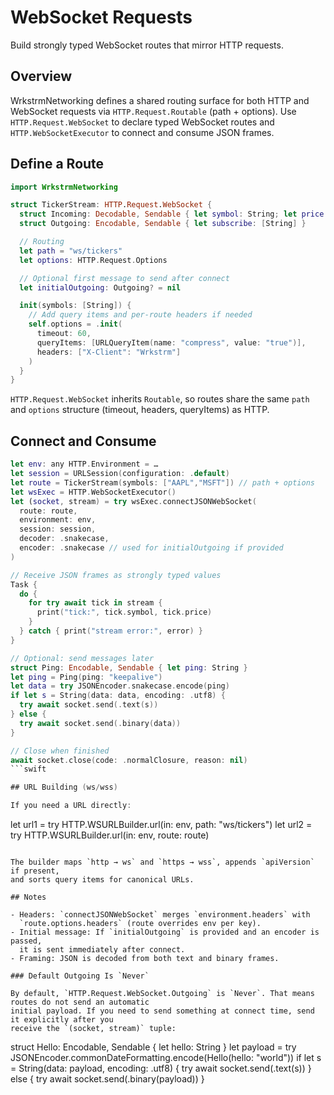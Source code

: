 # WebSocket Requests

Build strongly typed WebSocket routes that mirror HTTP requests.

## Overview

WrkstrmNetworking defines a shared routing surface for both HTTP and WebSocket
requests via `HTTP.Request.Routable` (path + options). Use
`HTTP.Request.WebSocket` to declare typed WebSocket routes and
`HTTP.WebSocketExecutor` to connect and consume JSON frames.

## Define a Route

```swift
import WrkstrmNetworking

struct TickerStream: HTTP.Request.WebSocket {
  struct Incoming: Decodable, Sendable { let symbol: String; let price: Double }
  struct Outgoing: Encodable, Sendable { let subscribe: [String] }

  // Routing
  let path = "ws/tickers"
  let options: HTTP.Request.Options

  // Optional first message to send after connect
  let initialOutgoing: Outgoing? = nil

  init(symbols: [String]) {
    // Add query items and per-route headers if needed
    self.options = .init(
      timeout: 60,
      queryItems: [URLQueryItem(name: "compress", value: "true")],
      headers: ["X-Client": "Wrkstrm"]
    )
  }
}
```

`HTTP.Request.WebSocket` inherits `Routable`, so routes share the same
`path` and `options` structure (timeout, headers, queryItems) as HTTP.

## Connect and Consume

```swift
let env: any HTTP.Environment = …
let session = URLSession(configuration: .default)
let route = TickerStream(symbols: ["AAPL","MSFT"]) // path + options
let wsExec = HTTP.WebSocketExecutor()
let (socket, stream) = try wsExec.connectJSONWebSocket(
  route: route,
  environment: env,
  session: session,
  decoder: .snakecase,
  encoder: .snakecase // used for initialOutgoing if provided
)

// Receive JSON frames as strongly typed values
Task {
  do {
    for try await tick in stream {
      print("tick:", tick.symbol, tick.price)
    }
  } catch { print("stream error:", error) }
}

// Optional: send messages later
struct Ping: Encodable, Sendable { let ping: String }
let ping = Ping(ping: "keepalive")
let data = try JSONEncoder.snakecase.encode(ping)
if let s = String(data: data, encoding: .utf8) {
  try await socket.send(.text(s))
} else {
  try await socket.send(.binary(data))
}

// Close when finished
await socket.close(code: .normalClosure, reason: nil)
```swift

## URL Building (ws/wss)

If you need a URL directly:

```

let url1 = try HTTP.WSURLBuilder.url(in: env, path: "ws/tickers")
let url2 = try HTTP.WSURLBuilder.url(in: env, route: route)

```

The builder maps `http → ws` and `https → wss`, appends `apiVersion` if present,
and sorts query items for canonical URLs.

## Notes

- Headers: `connectJSONWebSocket` merges `environment.headers` with
  `route.options.headers` (route overrides env per key).
- Initial message: If `initialOutgoing` is provided and an encoder is passed,
  it is sent immediately after connect.
- Framing: JSON is decoded from both text and binary frames.

### Default Outgoing Is `Never`

By default, `HTTP.Request.WebSocket.Outgoing` is `Never`. That means routes do not send an automatic
initial payload. If you need to send something at connect time, send it explicitly after you
receive the `(socket, stream)` tuple:

```

struct Hello: Encodable, Sendable { let hello: String }
let payload = try JSONEncoder.commonDateFormatting.encode(Hello(hello: "world"))
if let s = String(data: payload, encoding: .utf8) {
  try await socket.send(.text(s))
} else {
  try await socket.send(.binary(payload))
}
```
